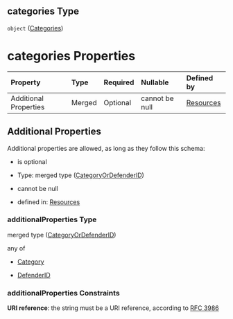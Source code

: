 ## categories Type

`object` ([Categories](resources-properties-categories.md))

# categories Properties

| Property              | Type   | Required | Nullable       | Defined by                                                                                                                       |
| :-------------------- | :----- | :------- | :------------- | :------------------------------------------------------------------------------------------------------------------------------- |
| Additional Properties | Merged | Optional | cannot be null | [Resources](definitions-definitions-categoryordefenderid.md "resources.schema.json#/properties/categories/additionalProperties") |

## Additional Properties

Additional properties are allowed, as long as they follow this schema:



*   is optional

*   Type: merged type ([CategoryOrDefenderID](definitions-definitions-categoryordefenderid.md))

*   cannot be null

*   defined in: [Resources](definitions-definitions-categoryordefenderid.md "resources.schema.json#/properties/categories/additionalProperties")

### additionalProperties Type

merged type ([CategoryOrDefenderID](definitions-definitions-categoryordefenderid.md))

any of

*   [Category](definitions-definitions-category.md "check type definition")

*   [DefenderID](definitions-definitions-defenderid.md "check type definition")

### additionalProperties Constraints

**URI reference**: the string must be a URI reference, according to [RFC 3986](https://tools.ietf.org/html/rfc3986 "check the specification")
